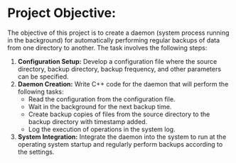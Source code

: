 # Project Objective:
The objective of this project is to create a daemon (system process running in the background) for automatically performing regular backups of data from one directory to another. The task involves the following steps:

1. **Configuration Setup:** Develop a configuration file where the source directory, backup directory, backup frequency, and other parameters can be specified.
2. **Daemon Creation:** Write C++ code for the daemon that will perform the following tasks:
   - Read the configuration from the configuration file.
   - Wait in the background for the next backup time.
   - Create backup copies of files from the source directory to the backup directory with timestamp added.
   - Log the execution of operations in the system log.
3. **System Integration:** Integrate the daemon into the system to run at the operating system startup and regularly perform backups according to the settings.
